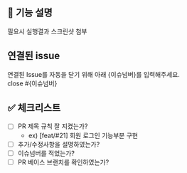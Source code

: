 ## 📢 기능 설명
필요시 실행결과 스크린샷 첨부
<br>

## 연결된 issue
연결된 Issue를 자동을 닫기 위해 아래 {이슈넘버}를 입력해주세요. <br>
close #{이슈넘버}
<br>

## ✅ 체크리스트
- [ ] PR 제목 규칙 잘 지켰는가?
  - ex) [feat/#21] 회원 로그인 기능부분 구현
- [ ] 추가/수정사항을 설명하였는가?
- [ ] 이슈넘버를 적었는가?
- [ ] PR 베이스 브랜치를 확인하였는가?